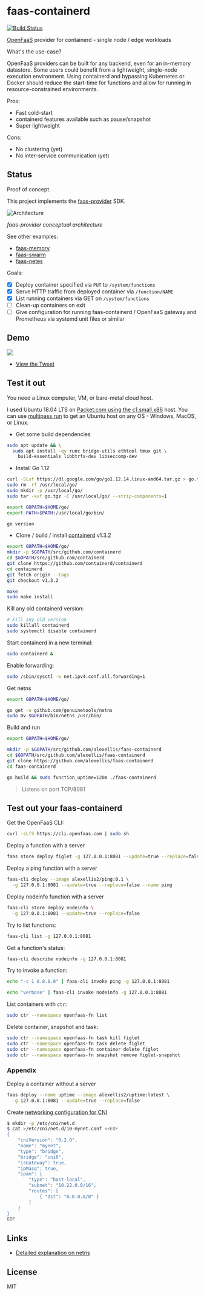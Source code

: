 # faas-containerd

[![Build
Status](https://travis-ci.com/alexellis/faas-containerd.svg?branch=master)](https://travis-ci.com/alexellis/faas-containerd)

[OpenFaaS](https://github.com/openfaas/faas) provider for containerd - single node / edge workloads

What's the use-case?

OpenFaaS providers can be built for any backend, even for an in-memory datastore. Some users could benefit from a lightweight, single-node execution environment. Using containerd and bypassing Kubernetes or Docker should reduce the start-time for functions and allow for running in resource-constrained environments.

Pros:
* Fast cold-start
* containerd features available such as pause/snapshot
* Super lightweight

Cons:
* No clustering (yet)
* No inter-service communication (yet)

## Status

Proof of concept.

This project implements the [faas-provider](https://github.com/openfaas/faas-provider) SDK.

![Architecture](https://github.com/openfaas/faas-provider/raw/master/docs/conceptual.png)

*faas-provider conceptual architecture*

See other examples:

* [faas-memory](https://github.com/openfaas-incubator/faas-memory/)
* [faas-swarm](https://github.com/openfaas/faas-swarm/)
* [faas-netes](https://github.com/openfaas/faas-netes/)

Goals:

- [x] Deploy container specified via `PUT` to `/system/functions`
- [x] Serve HTTP traffic from deployed container via `/function/NAME`
- [x] List running containers via GET on `/system/functions`
- [ ] Clean-up containers on exit
- [ ] Give configuration for running faas-containerd / OpenFaaS gateway and Prometheus via systemd unit files or similar

## Demo

![](https://pbs.twimg.com/media/EMEg1OEWkAAIDPO?format=jpg&name=medium)

* [View the Tweet](https://twitter.com/alexellisuk/status/1207282296459595776)

## Test it out

You need a Linux computer, VM, or bare-metal cloud host.

I used Ubuntu 18.04 LTS on [Packet.com using the c1.small.x86](https://www.packet.com/cloud/servers/c1-small/) host. You can use [multipass.run](https://multipass.run) to get an Ubuntu host on any OS - Windows, MacOS, or Linux.

* Get some build dependencies

```sh
sudo apt update && \
  sudo apt install -qy runc bridge-utils ethtool tmux git \
  	build-essentials libbtrfs-dev libseccomp-dev
```

* Install Go 1.12
```sh
curl -SLsf https://dl.google.com/go/go1.12.14.linux-amd64.tar.gz > go.tgz
sudo rm -rf /usr/local/go/
sudo mkdir -p /usr/local/go/
sudo tar -xvf go.tgz -C /usr/local/go/ --strip-components=1

export GOPATH=$HOME/go/
export PATH=$PATH:/usr/local/go/bin/

go version
```

* Clone / build / install  [containerd](https://github.com/containerd/containerd) v1.3.2

```sh
export GOPATH=$HOME/go/
mkdir -p $GOPATH/src/github.com/containerd
cd $GOPATH/src/github.com/containerd
git clone https://github.com/containerd/containerd
cd containerd
git fetch origin --tags
git checkout v1.3.2

make
sudo make install
```

Kill any old containerd version:

```sh
# Kill any old version
sudo killall containerd
sudo systemctl disable containerd
```

Start containerd in a new terminal:

```sh
sudo containerd &
```

Enable forwarding:

```sh
sudo /sbin/sysctl -w net.ipv4.conf.all.forwarding=1
```

Get netns

```sh
export GOPATH=$HOME/go/

go get -u github.com/genuinetools/netns
sudo mv $GOPATH/bin/netns /usr/bin/
```

Build and run

```sh
export GOPATH=$HOME/go/

mkdir -p $GOPATH/src/github.com/alexellis/faas-containerd
cd $GOPATH/src/github.com/alexellis/faas-containerd
git clone https://github.com/alexellis/faas-containerd
cd faas-containerd

go build && sudo function_uptime=120m ./faas-containerd
```

> Listens on port TCP/8081

## Test out your faas-containerd

Get the OpenFaaS CLI:

```sh
curl -sLfS https://cli.openfaas.com | sudo sh
```

Deploy a function with a server

```sh
faas store deploy figlet -g 127.0.0.1:8081 --update=true --replace=false
```

Deploy a ping function with a server

```sh
faas-cli deploy --image alexellis2/ping:0.1 \
  -g 127.0.0.1:8081 --update=true --replace=false --name ping
```

Deploy nodeinfo function with a server

```sh
faas-cli store deploy nodeinfo \
  -g 127.0.0.1:8081 --update=true --replace=false
```

Try to list functions:

```sh
faas-cli list -g 127.0.0.1:8081
```

Get a function's status:
```sh
faas-cli describe nodeinfo -g 127.0.0.1:8081
```

Try to invoke a function:

```sh
echo "-c 1 8.8.8.8" | faas-cli invoke ping -g 127.0.0.1:8081

echo "verbose" | faas-cli invoke nodeinfo -g 127.0.0.1:8081
```

List containers with `ctr`:

```sh
sudo ctr --namespace openfaas-fn list
```

Delete container, snapshot and task:

```sh
sudo ctr --namespace openfaas-fn task kill figlet
sudo ctr --namespace openfaas-fn task delete figlet
sudo ctr --namespace openfaas-fn container delete figlet
sudo ctr --namespace openfaas-fn snapshot remove figlet-snapshot
```

### Appendix

Deploy a container without a server

```sh
faas deploy --name uptime --image alexellis2/uptime:latest \
  -g 127.0.0.1:8081 --update=true --replace=false
```

Create [networking configuration for CNI](https://github.com/containernetworking/cni/tree/master/cnitool)

```sh
$ mkdir -p /etc/cni/net.d
$ cat >/etc/cni/net.d/10-mynet.conf <<EOF
{
	"cniVersion": "0.2.0",
	"name": "mynet",
	"type": "bridge",
	"bridge": "cni0",
	"isGateway": true,
	"ipMasq": true,
	"ipam": {
		"type": "host-local",
		"subnet": "10.22.0.0/16",
		"routes": [
			{ "dst": "0.0.0.0/0" }
		]
	}
}
EOF
```

## Links

* [Detailed explanation on netns](https://pierrchen.blogspot.com/2018/05/understand-container-6-hooks-and-network.html)

## License

MIT
